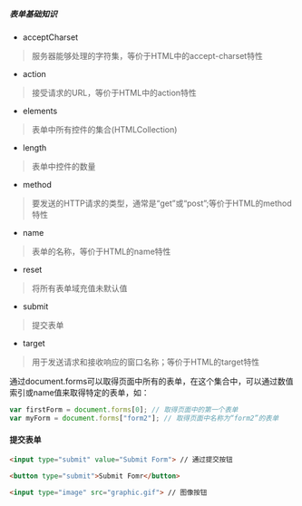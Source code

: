 ##### 表单基础知识
* acceptCharset
> 服务器能够处理的字符集，等价于HTML中的accept-charset特性
* action
> 接受请求的URL，等价于HTML中的action特性
* elements
> 表单中所有控件的集合(HTMLCollection)
* length
> 表单中控件的数量
* method
> 要发送的HTTP请求的类型，通常是“get”或“post”;等价于HTML的method特性
* name
> 表单的名称，等价于HTML的name特性
* reset
> 将所有表单域充值未默认值
* submit
> 提交表单
* target
> 用于发送请求和接收响应的窗口名称；等价于HTML的target特性

通过document.forms可以取得页面中所有的表单，在这个集合中，可以通过数值索引或name值来取得特定的表单，如：
```js
var firstForm = document.forms[0]; // 取得页面中的第一个表单
var myForm = document.forms["form2"]; // 取得页面中名称为“form2”的表单
```
#### 提交表单
```html
<input type="submit" value="Submit Form"> // 通过提交按钮

<button type="submit">Submit Fomr</button>

<input type="image" src="graphic.gif"> // 图像按钮
```
